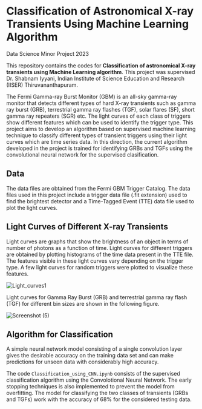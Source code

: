 # Classification of Astronomical X-ray Transients Using Machine Learning Algorithm
Data Science Minor Project 2023

This repository contains the codes for **Classification of astronomical X-ray transients using Machine Learning algorithm**. This project was supervised Dr. Shabnam Iyyani, Indian Institute of Science Education and Research (IISER) Thiruvananthapuram.

The Fermi Gamma-ray Burst Monitor (GBM) is an all-sky gamma-ray monitor that detects different types of hard X-ray transients such as gamma ray burst (GRB), terrestrial gamma ray flashes (TGF), solar flares (SF), short gamma ray repeaters (SGR) etc. The light curves of each class of triggers show different features which can be used to identify the trigger type. This project aims to develop an algorithm based on supervised machine learning technique to classify different types of transient triggers using their light curves which are time series data. In this direction, the current algorithm developed in the project is trained for identifying GRBs and TGFs using the convolutional neural network for the supervised clasification.

## Data
The data files are obtained from the Fermi GBM Trigger Catalog. The data files used in this project include a trigger data file (.fit extension) used to find the brightest detector and a Time-Tagged Event (TTE) data file used to plot the light curves.

## Light Curves of Different X-ray Transients
Light curves are graphs that show the brightness of an object in terms of number of photons as a function of time. Light curves for different triggers are obtained by plotting histograms of the time data present in the TTE file. The features visible in these light curves vary depending on the trigger type. A few light curves for random triggers were plotted to visualize these features.

![Light_curves1](https://github.com/user-attachments/assets/a03d71ba-37be-4468-888b-e067d02cd919)

Light curves for Gamma Ray Burst (GRB) and terrestrial gamma ray flash (TGF) for different bin sizes are shown in the following figure.

![Screenshot (5)](https://github.com/user-attachments/assets/f62cb87f-e2bb-4ba0-b451-6fc53f0bf451)

## Algorithm for Classification
A simple neural network model consisting of a single convolution layer gives the desirable accuracy on the training data set and can make predictions for unseen data with considerably high accuracy.

The code <code>Classification_using_CNN.ipynb</code> consists of the supervised classification algorithm using the Convolotional Neural Network. The early stopping techniques is also implemented to prevent the model from overfitting. The model for classifying the two classes of transients (GRBs and TGFs) work with the accuracy of 68% for the considered testing data.
